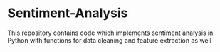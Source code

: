 # Sentiment-Analysis
This repository contains code which implements sentiment analysis in Python with functions for data cleaning and feature extraction as well
